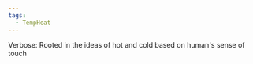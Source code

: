 ```yaml
---
tags:
  - TempHeat
---
```

Verbose: Rooted in the ideas of hot and cold based on human's sense of touch

